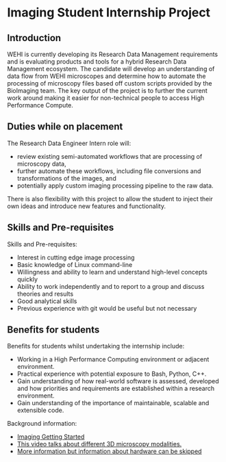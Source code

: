 # Imaging Student Internship Project

## Introduction 

WEHI is currently developing its Research Data Management requirements and is evaluating products and tools for a hybrid Research Data Management ecosystem. The candidate will develop an understanding of data flow from WEHI microscopes and determine how to automate the processing of microscopy files based off custom scripts provided by the BioImaging team. The key output of the project is to further the current work around making it easier for non-technical people to access High Performance Compute. 

## Duties while on placement 

The Research Data Engineer Intern role will:  
- review existing semi-automated workflows that are processing of microscopy data, 
- further automate these workflows, including file conversions and transformations of the images, and 
- potentially apply custom imaging processing pipeline to the raw data. 


There is also flexibility with this project to allow the student to inject their own ideas and introduce new features and functionality. 

## Skills and Pre-requisites 

Skills and Pre-requisites: 
- Interest in cutting edge image processing 
- Basic knowledge of Linux command-line 
- Willingness and ability to learn and understand high-level concepts quickly 
- Ability to work independently and to report to a group and discuss theories and results 
- Good analytical skills 
- Previous experience with git would be useful but not necessary 


## Benefits for students 

Benefits for students whilst undertaking the internship include:
- Working in a High Performance Computing environment or adjacent environment. 
- Practical experience with potential exposure to Bash, Python, C++.  
- Gain understanding of how real-world software is assessed, developed and how priorities and requirements are established within a research environment.  
- Gain understanding of the importance of maintainable, scalable and extensible code. 

Background information:
- [Imaging Getting Started](https://github.com/WEHI-ResearchComputing/Imaging-Getting-Started/wiki)
- [This video talks about different 3D microscopy modalities.](https://www.youtube.com/watch?v=afIkWHx3duc)
- [More information but information about hardware can be skipped](https://www.youtube.com/watch?v=5xDN-4YLu-o)
